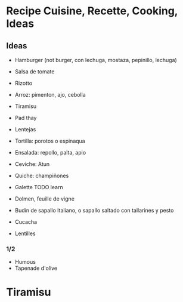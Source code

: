 # Recipe Cuisine, Recette, Cooking, Ideas



## Ideas

* Hamburger (not burger, con lechuga, mostaza, pepinillo, lechuga)
* Salsa de tomate
* Rizotto
* Arroz: pimenton, ajo, cebolla
* Tiramisu
* Pad thay
* Lentejas
* Tortilla: porotos o espinaqua
* Ensalada: repollo, palta, apio
* Ceviche: Atun
* Quiche: champiñones

* Galette TODO learn
* Dolmen, feuille de vigne
* Budin de sapallo Italiano, o sapallo saltado con tallarines y pesto
* Cucacha
* Lentilles


### 1/2

* Humous
* Tapenade d'olive


# Tiramisu

